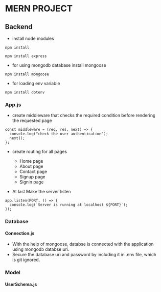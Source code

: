 # MERN PROJECT

## Backend

- install node modules

```shell
npm install
```

```shell
npm install express
```

- for using mongodb database install mongoose

```shell
npm install mongoose
```

- for loading env variable

```shell
npm install dotenv
```

### App.js

- create middleware that checks the required condition before rendering the requested page

```shell
const middleware = (req, res, next) => {
  console.log("check the user authentication");
  next();
};
```

- create routing for all pages

  - Home page
  - About page
  - Contact page
  - Signup page
  - Signin page

- At last Make the server listen

```shell
app.listen(PORT, () => {
  console.log(`Server is running at localhost ${PORT}`);
});
```

### Database

#### Connection.js

- With the help of mongoose, databse is connected with the application using mongodb databse uri.
- Secure the database uri and password by including it in .env file, which is git ignored.

### Model

#### UserSchema.js
